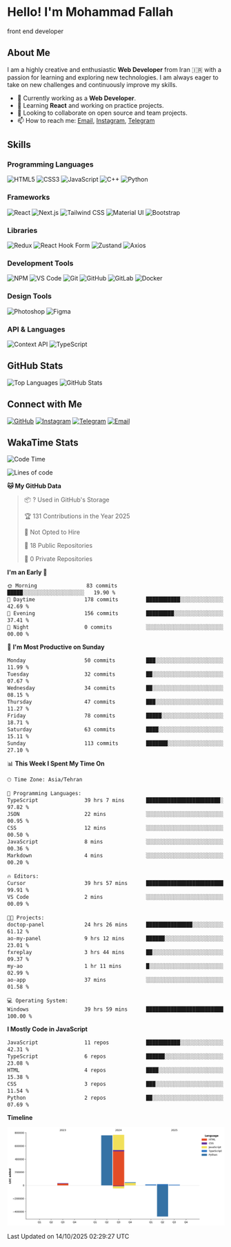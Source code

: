# Hello! I'm Mohammad Fallah
front end developer
## About Me
I am a highly creative and enthusiastic **Web Developer** from Iran 🇮🇷 with a passion for learning and exploring new technologies. I am always eager to take on new challenges and continuously improve my skills.

- 🔭 Currently working as a **Web Developer**.
- 🌱 Learning **React** and working on practice projects.
- 👯 Looking to collaborate on open source and team projects.
- 📫 How to reach me: [Email](mailto:Mfallahfaal@gmail.com), [Instagram](https://instagram.com/mohamadrezafl), [Telegram](https://t.me/mmdrezaFL)

## Skills

### Programming Languages
![HTML5](https://img.shields.io/badge/-HTML5-E34F26?style=flat-square&logo=html5&logoColor=white) ![CSS3](https://img.shields.io/badge/-CSS3-1572B6?style=flat-square&logo=css3) ![JavaScript](https://img.shields.io/badge/-JavaScript-F7DF1E?style=flat-square&logo=javascript&logoColor=black) ![C++](https://img.shields.io/badge/-C++-00599C?style=flat-square&logo=c%2B%2B) ![Python](https://img.shields.io/badge/-Python-3776AB?style=flat-square&logo=python&logoColor=white)

### Frameworks
![React](https://img.shields.io/badge/-React-61DAFB?style=flat-square&logo=react&logoColor=black) ![Next.js](https://img.shields.io/badge/-Next.js-000000?style=flat-square&logo=next-dot-js&logoColor=white) ![Tailwind CSS](https://img.shields.io/badge/-Tailwind%20CSS-38B2AC?style=flat-square&logo=tailwind-css&logoColor=white) ![Material UI](https://img.shields.io/badge/-Material%20UI-0081CB?style=flat-square&logo=mui&logoColor=white) ![Bootstrap](https://img.shields.io/badge/-Bootstrap-563D7C?style=flat-square&logo=bootstrap)

### Libraries
![Redux](https://img.shields.io/badge/-Redux-764ABC?style=flat-square&logo=redux) ![React Hook Form](https://img.shields.io/badge/-React%20Hook%20Form-EC5F56?style=flat-square&logo=react&logoColor=white) ![Zustand](https://img.shields.io/badge/-Zustand-FF5C00?style=flat-square&logo=redux&logoColor=white) ![Axios](https://img.shields.io/badge/-Axios-5A29E1?style=flat-square&logo=axios&logoColor=white)

### Development Tools
![NPM](https://img.shields.io/badge/-npm-CB3837?style=flat-square&logo=npm) ![VS Code](https://img.shields.io/badge/-VS%20Code-007ACC?style=flat-square&logo=visual-studio-code&logoColor=white) ![Git](https://img.shields.io/badge/-Git-F05032?style=flat-square&logo=git&logoColor=white) ![GitHub](https://img.shields.io/badge/-GitHub-181717?style=flat-square&logo=github) ![GitLab](https://img.shields.io/badge/-GitLab-330F63?style=flat-square&logo=gitlab&logoColor=white) ![Docker](https://img.shields.io/badge/-Docker-2496ED?style=flat-square&logo=docker&logoColor=white)

### Design Tools
![Photoshop](https://img.shields.io/badge/-Photoshop-31A8FF?style=flat-square&logo=adobe-photoshop&logoColor=white) ![Figma](https://img.shields.io/badge/-Figma-F24E1E?style=flat-square&logo=figma&logoColor=white)

### API & Languages
![Context API](https://img.shields.io/badge/-Context%20API-61DAFB?style=flat-square&logo=react&logoColor=white) ![TypeScript](https://img.shields.io/badge/-TypeScript-3178C6?style=flat-square&logo=typescript&logoColor=white)


## GitHub Stats
![Top Languages](https://github-readme-stats.vercel.app/api/top-langs/?username=mohamad-fallah&layout=compact&theme=tokyonight)
![GitHub Stats](https://github-readme-stats.vercel.app/api?username=mohamad-fallah&show_icons=true&theme=tokyonight)

## Connect with Me
[![GitHub](https://img.shields.io/badge/GitHub-181717?style=for-the-badge&logo=github)](https://github.com/mohamad-fallah) 
[![Instagram](https://img.shields.io/badge/Instagram-E4405F?style=for-the-badge&logo=instagram&logoColor=white)](https://instagram.com/mohamadrezafl)
[![Telegram](https://img.shields.io/badge/Telegram-2CA5E0?style=for-the-badge&logo=telegram&logoColor=white)](https://t.me/mmdrezaFL)
[![Email](https://img.shields.io/badge/Email-D14836?style=for-the-badge&logo=gmail&logoColor=white)](mailto:Mfallahfaal@gmail.com)

## WakaTime Stats
<!--START_SECTION:waka-->
![Code Time](http://img.shields.io/badge/Code%20Time-1%2C612%20hrs%2031%20mins-blue)

![Lines of code](https://img.shields.io/badge/From%20Hello%20World%20I%27ve%20Written-1.6%20million%20lines%20of%20code-blue)

**🐱 My GitHub Data** 

> 📦 ? Used in GitHub's Storage 
 > 
> 🏆 131 Contributions in the Year 2025
 > 
> 🚫 Not Opted to Hire
 > 
> 📜 18 Public Repositories 
 > 
> 🔑 0 Private Repositories 
 > 
**I'm an Early 🐤** 

```text
🌞 Morning                83 commits          █████░░░░░░░░░░░░░░░░░░░░   19.90 % 
🌆 Daytime                178 commits         ███████████░░░░░░░░░░░░░░   42.69 % 
🌃 Evening                156 commits         █████████░░░░░░░░░░░░░░░░   37.41 % 
🌙 Night                  0 commits           ░░░░░░░░░░░░░░░░░░░░░░░░░   00.00 % 
```
📅 **I'm Most Productive on Sunday** 

```text
Monday                   50 commits          ███░░░░░░░░░░░░░░░░░░░░░░   11.99 % 
Tuesday                  32 commits          ██░░░░░░░░░░░░░░░░░░░░░░░   07.67 % 
Wednesday                34 commits          ██░░░░░░░░░░░░░░░░░░░░░░░   08.15 % 
Thursday                 47 commits          ███░░░░░░░░░░░░░░░░░░░░░░   11.27 % 
Friday                   78 commits          █████░░░░░░░░░░░░░░░░░░░░   18.71 % 
Saturday                 63 commits          ████░░░░░░░░░░░░░░░░░░░░░   15.11 % 
Sunday                   113 commits         ███████░░░░░░░░░░░░░░░░░░   27.10 % 
```


📊 **This Week I Spent My Time On** 

```text
🕑︎ Time Zone: Asia/Tehran

💬 Programming Languages: 
TypeScript               39 hrs 7 mins       ████████████████████████░   97.82 % 
JSON                     22 mins             ░░░░░░░░░░░░░░░░░░░░░░░░░   00.95 % 
CSS                      12 mins             ░░░░░░░░░░░░░░░░░░░░░░░░░   00.50 % 
JavaScript               8 mins              ░░░░░░░░░░░░░░░░░░░░░░░░░   00.36 % 
Markdown                 4 mins              ░░░░░░░░░░░░░░░░░░░░░░░░░   00.20 % 

🔥 Editors: 
Cursor                   39 hrs 57 mins      █████████████████████████   99.91 % 
VS Code                  2 mins              ░░░░░░░░░░░░░░░░░░░░░░░░░   00.09 % 

🐱‍💻 Projects: 
doctop-panel             24 hrs 26 mins      ███████████████░░░░░░░░░░   61.12 % 
ao-my-panel              9 hrs 12 mins       ██████░░░░░░░░░░░░░░░░░░░   23.01 % 
fxreplay                 3 hrs 44 mins       ██░░░░░░░░░░░░░░░░░░░░░░░   09.37 % 
my-ao                    1 hr 11 mins        █░░░░░░░░░░░░░░░░░░░░░░░░   02.99 % 
ao-app                   37 mins             ░░░░░░░░░░░░░░░░░░░░░░░░░   01.58 % 

💻 Operating System: 
Windows                  39 hrs 59 mins      █████████████████████████   100.00 % 
```

**I Mostly Code in JavaScript** 

```text
JavaScript               11 repos            ███████████░░░░░░░░░░░░░░   42.31 % 
TypeScript               6 repos             ██████░░░░░░░░░░░░░░░░░░░   23.08 % 
HTML                     4 repos             ████░░░░░░░░░░░░░░░░░░░░░   15.38 % 
CSS                      3 repos             ███░░░░░░░░░░░░░░░░░░░░░░   11.54 % 
Python                   2 repos             ██░░░░░░░░░░░░░░░░░░░░░░░   07.69 % 
```



**Timeline**

![Lines of Code chart](https://raw.githubusercontent.com/mohamad-fallah/mohamad-fallah/main/assets/bar_graph.png)


 Last Updated on 14/10/2025 02:29:27 UTC
<!--END_SECTION:waka-->

